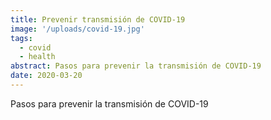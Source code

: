 ```yaml
---
title: Prevenir transmisión de COVID-19
image: '/uploads/covid-19.jpg'
tags:
  - covid
  - health
abstract: Pasos para prevenir la transmisión de COVID-19
date: 2020-03-20
---
```


Pasos para prevenir la transmisión de COVID-19
